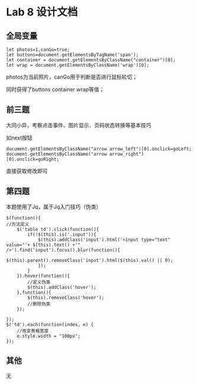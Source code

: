 # Lab 8 设计文档

## 全局变量

```
let photos=1,canGo=true;
let buttons=document.getElementsByTagName('span');
let container = document.getElementsByClassName("container")[0];
let wrap = document.getElementsByClassName('wrap')[0];
```

photos为当前照片，canGo用于判断是否进行鼠标轮切；

同时获得了buttons container wrap等值；

## 前三题

大同小异，考察点击事件、图片显示、页码状态转换等基本技巧

如next按钮

```
document.getElementsByClassName("arrow arrow_left")[0].onclick=goLeft;
document.getElementsByClassName("arrow arrow_right")[0].onclick=goRight;
```

直接获取修改即可

## 第四题

本题使用了Jq，属于Jq入门技巧（伪类）

```
$(function(){
//方法定义
    $('table td').click(function(){
        if(!$(this).is('.input')){
            $(this).addClass('input').html('<input type="text" value="'+ $(this).text() +'" />').find('input').focus().blur(function(){
                $(this).parent().removeClass('input').html($(this).val() || 0);
            });
        }
    }).hover(function(){
        //定义伪类
        $(this).addClass('hover');
    },function(){
        $(this).removeClass('hover');
        //删除伪类
    });

});
$('td').each(function(index, e) {
	//改变表格宽度
    e.style.width = "100px";
});
```

## 其他

无